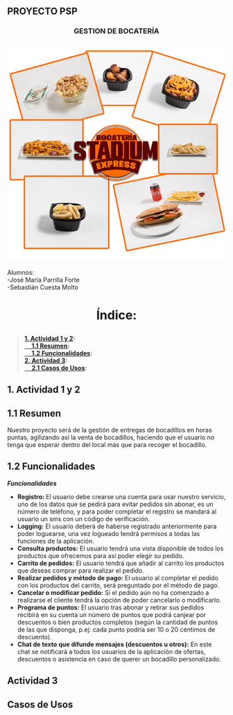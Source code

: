 ## PROYECTO PSP
### <p align="center"><b>GESTION DE BOCATERÍA</b></p>
<p align="center">
<img src="/recursos/bocateriaFoto.png"/>
</p>
<p>Alumnos: <br>
  -José María Parrilla Forte</br>
  -Sebastián Cuesta Molto</p>

# <p align="center"><b>Índice:</b></br>
> **[1. Actividad 1 y 2](#1):**<br>
> **[&nbsp;&nbsp;&nbsp;&nbsp;  1.1 Resumen](#2):**<br>
> **[&nbsp;&nbsp;&nbsp;&nbsp;  1.2 Funcionalidades](#3):**<br>
> **[2. Actividad 3](#4):**<br>
> **[&nbsp;&nbsp;&nbsp;&nbsp;  2.1 Casos de Usos](#5):**<br></p>


<a name="1"></a>
## 1. Actividad 1 y 2
<a name="2"></a>
##  1.1 Resumen
Nuestro proyecto será de la gestión de entregas de bocadillos en horas puntas, agilizando así la venta de bocadillos, haciendo que el usuario no tenga que esperar dentro del local más que para recoger el bocadillo.

<a name="3"></a>
##  1.2 Funcionalidades
***Funcionalidades***
- **Registro:** El usuario debe crearse una cuenta para usar nuestro servicio, uno de los datos que se pedirá para evitar pedidos sin abonar, es un número de teléfono, y para poder completar el registro se mandará al usuario un sms con un código de verificación.
- **Logging:** El usuario deberá de haberse registrado anteriormente para poder loguearse, una vez logueado tendrá permisos a todas las funciones de la aplicación.
- **Consulta productos:** El usuario tendrá una vista disponible de todos los productos que ofrecemos para así poder elegir su pedido.
- **Carrito de pedidos:** El usuario tendrá que añadir al carrito los productos que deseas comprar para realizar el pedido.
- **Realizar pedidos y método de pago:** El usuario al completar el pedido con los productos del carrito, será preguntado por el método de pago.
- **Cancelar o modificar pedido:** Si el pedido aún no ha comenzado a realizarse el cliente tendrá la opción de poder cancelarlo o modificarlo.
- **Programa de puntos:** El usuario tras abonar y retirar sus pedidos recibirá en su cuenta un número de puntos que podrá canjear por descuentos o bien productos completos (según la cantidad de puntos de las que disponga, p.ej: cada punto podría ser 10 o 20 céntimos de descuento).
- **Chat de texto que difunde mensajes (descuentos u otros):** En este chat se notificará a todos los usuarios de la aplicación de ofertas, descuentos o asistencia en caso de querer un bocadillo personalizado.
<a name="4"></a>
## Actividad 3
<a name="5"></a>
## Casos de Usos
